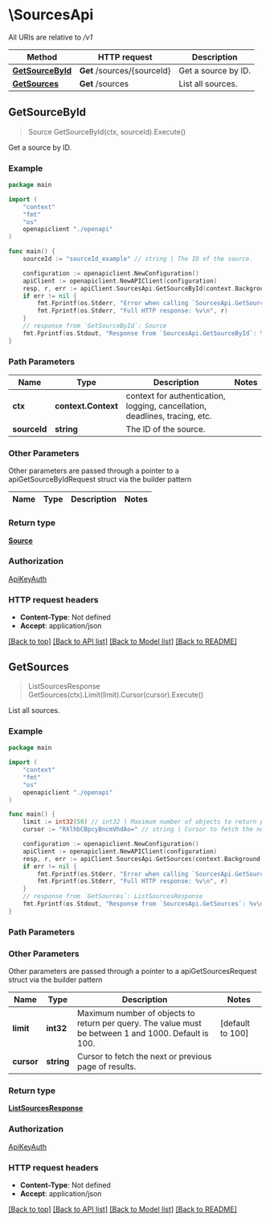 # \SourcesApi

All URIs are relative to */v1*

Method | HTTP request | Description
------------- | ------------- | -------------
[**GetSourceById**](SourcesApi.md#GetSourceById) | **Get** /sources/{sourceId} | Get a source by ID.
[**GetSources**](SourcesApi.md#GetSources) | **Get** /sources | List all sources.



## GetSourceById

> Source GetSourceById(ctx, sourceId).Execute()

Get a source by ID.

### Example

```go
package main

import (
    "context"
    "fmt"
    "os"
    openapiclient "./openapi"
)

func main() {
    sourceId := "sourceId_example" // string | The ID of the source.

    configuration := openapiclient.NewConfiguration()
    apiClient := openapiclient.NewAPIClient(configuration)
    resp, r, err := apiClient.SourcesApi.GetSourceById(context.Background(), sourceId).Execute()
    if err != nil {
        fmt.Fprintf(os.Stderr, "Error when calling `SourcesApi.GetSourceById``: %v\n", err)
        fmt.Fprintf(os.Stderr, "Full HTTP response: %v\n", r)
    }
    // response from `GetSourceById`: Source
    fmt.Fprintf(os.Stdout, "Response from `SourcesApi.GetSourceById`: %v\n", resp)
}
```

### Path Parameters


Name | Type | Description  | Notes
------------- | ------------- | ------------- | -------------
**ctx** | **context.Context** | context for authentication, logging, cancellation, deadlines, tracing, etc.
**sourceId** | **string** | The ID of the source. | 

### Other Parameters

Other parameters are passed through a pointer to a apiGetSourceByIdRequest struct via the builder pattern


Name | Type | Description  | Notes
------------- | ------------- | ------------- | -------------


### Return type

[**Source**](Source.md)

### Authorization

[ApiKeyAuth](../README.md#ApiKeyAuth)

### HTTP request headers

- **Content-Type**: Not defined
- **Accept**: application/json

[[Back to top]](#) [[Back to API list]](../README.md#documentation-for-api-endpoints)
[[Back to Model list]](../README.md#documentation-for-models)
[[Back to README]](../README.md)


## GetSources

> ListSourcesResponse GetSources(ctx).Limit(limit).Cursor(cursor).Execute()

List all sources.

### Example

```go
package main

import (
    "context"
    "fmt"
    "os"
    openapiclient "./openapi"
)

func main() {
    limit := int32(50) // int32 | Maximum number of objects to return per query. The value must be between 1 and 1000. Default is 100. (optional) (default to 100)
    cursor := "RXlhbCBpcyBncmVhdAo=" // string | Cursor to fetch the next or previous page of results. (optional)

    configuration := openapiclient.NewConfiguration()
    apiClient := openapiclient.NewAPIClient(configuration)
    resp, r, err := apiClient.SourcesApi.GetSources(context.Background()).Limit(limit).Cursor(cursor).Execute()
    if err != nil {
        fmt.Fprintf(os.Stderr, "Error when calling `SourcesApi.GetSources``: %v\n", err)
        fmt.Fprintf(os.Stderr, "Full HTTP response: %v\n", r)
    }
    // response from `GetSources`: ListSourcesResponse
    fmt.Fprintf(os.Stdout, "Response from `SourcesApi.GetSources`: %v\n", resp)
}
```

### Path Parameters



### Other Parameters

Other parameters are passed through a pointer to a apiGetSourcesRequest struct via the builder pattern


Name | Type | Description  | Notes
------------- | ------------- | ------------- | -------------
 **limit** | **int32** | Maximum number of objects to return per query. The value must be between 1 and 1000. Default is 100. | [default to 100]
 **cursor** | **string** | Cursor to fetch the next or previous page of results. | 

### Return type

[**ListSourcesResponse**](ListSourcesResponse.md)

### Authorization

[ApiKeyAuth](../README.md#ApiKeyAuth)

### HTTP request headers

- **Content-Type**: Not defined
- **Accept**: application/json

[[Back to top]](#) [[Back to API list]](../README.md#documentation-for-api-endpoints)
[[Back to Model list]](../README.md#documentation-for-models)
[[Back to README]](../README.md)

